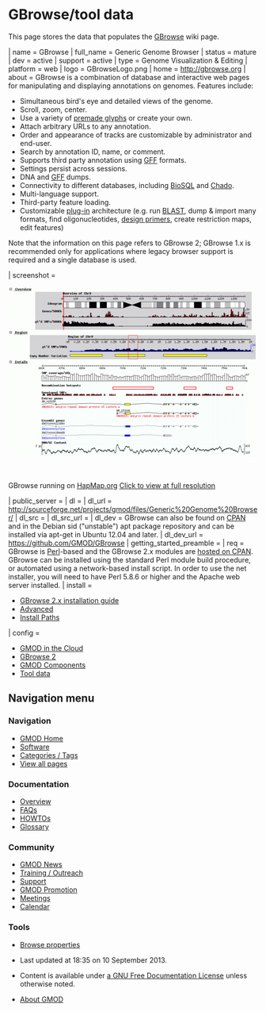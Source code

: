 



<span id="top"></span>


# <span dir="auto">GBrowse/tool data</span>









This page stores the data that populates the
[GBrowse](../GBrowse.1 "GBrowse") wiki page.

\| name = GBrowse \| full_name = Generic Genome
Browser \| status = mature \| dev = active \| support = active \| type =
Genome Visualization & Editing \| platform = web \| logo =
GBrowseLogo.png \| home =
<a href="http://gbrowse.org" class="external free"
rel="nofollow">http://gbrowse.org</a> \| about = GBrowse is a
combination of database and interactive web pages for manipulating and
displaying annotations on genomes. Features include:

- Simultaneous bird's eye and detailed views of the genome.
- Scroll, zoom, center.
- Use a variety of
  <a href="../GBrowse_Configuration_HOWTO#Glyphs_and_Glyph_Options"
  class="mw-redirect" title="GBrowse Configuration HOWTO">premade
  glyphs</a> or create your own.
- Attach arbitrary URLs to any annotation.
- Order and appearance of tracks are customizable by administrator and
  end-user.
- Search by annotation ID, name, or comment.
- Supports third party annotation using [GFF](../GFF "GFF") formats.
- Settings persist across sessions.
- DNA and [GFF](../GFF "GFF") dumps.
- Connectivity to different databases, including
  [BioSQL](../BioSQL "BioSQL") and
  <a href="../Chado" class="mw-redirect" title="Chado">Chado</a>.
- Multi-language support.
- Third-party feature loading.
- Customizable [plug-in](../GBrowse_Plugins "GBrowse Plugins")
  architecture (e.g. run
  <a href="http://en.wikipedia.org/wiki/BLAST" class="extiw"
  title="wp:BLAST">BLAST</a>, dump & import many formats, find
  oligonucleotides, [design
  primers](../PrimerDesigner.pm "PrimerDesigner.pm"), create restriction
  maps, edit features)

Note that the information on this page refers to GBrowse 2; GBrowse 1.x
is recommended only for applications where legacy browser support is
required and a single database is used.

\| screenshot =


<a href="../File:GBrowse_screenshot1.png" class="image"><img
src="https://raw.githubusercontent.com/GMOD/gmod.github.io/main/mediawiki/images/thumb/1/10/GBrowse_screenshot1.png/500px-GBrowse_screenshot1.png"
class="thumbimage"
srcset="https://raw.githubusercontent.com/GMOD/gmod.github.io/main/mediawiki/images/thumb/1/10/GBrowse_screenshot1.png/750px-GBrowse_screenshot1.png 1.5x, https://raw.githubusercontent.com/GMOD/gmod.github.io/main/mediawiki/images/1/10/GBrowse_screenshot1.png 2x"
width="500" height="345" /></a>


<a href="../File:GBrowse_screenshot1.png" class="internal"
title="Enlarge"><img
src="../../mediawiki/skins/common/images/magnify-clip.png" width="15"
height="11" /></a>



GBrowse running on
<a href="http://hapmap.ncbi.nlm.nih.gov/downloads/index.html"
class="external text" rel="nofollow">HapMap.org</a>
<a href="https://raw.githubusercontent.com/GMOD/gmod.github.io/main/mediawiki/images/1/10/GBrowse_screenshot1.png"
class="internal" title="GBrowse screenshot1.png">Click to view at full
resolution</a>




\| public_server = \| dl = \| dl_url = <a
href="http://sourceforge.net/projects/gmod/files/Generic%20Genome%20Browser/"
class="external free"
rel="nofollow">http://sourceforge.net/projects/gmod/files/Generic%20Genome%20Browser/</a>
\| dl_src = \| dl_src_url = \| dl_dev = GBrowse can also be found on
<a href="http://search.cpan.org" class="external text"
rel="nofollow">CPAN</a> and in the Debian sid ("unstable") apt package
repository and can be installed via apt-get in Ubuntu 12.04 and later.
\| dl_dev_url =
<a href="https://github.com/GMOD/GBrowse" class="external free"
rel="nofollow">https://github.com/GMOD/GBrowse</a> \|
getting_started_preamble = \| req = GBrowse is
[Perl](../Glossary#Perl "Glossary")-based and the GBrowse 2.x modules
are <a href="http://search.cpan.org/dist/GBrowse/" class="external text"
rel="nofollow">hosted on CPAN</a>. GBrowse can be installed using the
standard Perl module build procedure, or automated using a network-based
install script. In order to use the net installer, you will need to have
Perl 5.8.6 or higher and the Apache web server installed. \| install =

- [GBrowse 2.x installation
  guide](../GBrowse_2.0_Install_HOWTO.1 "GBrowse 2.0 Install HOWTO")
- [Advanced](../GBrowse_2.0_Install_HOWTO/Advanced "GBrowse 2.0 Install HOWTO/Advanced")
- [Install
  Paths](../GBrowse_2.0_Install_Paths "GBrowse 2.0 Install Paths")

\| config =


- [GMOD in the
  Cloud](../Category%3AGMOD_in_the_Cloud "Category%3AGMOD in the Cloud")
- [GBrowse 2](../Category%3AGBrowse_2 "Category%3AGBrowse 2")
- [GMOD
  Components](../Category%3AGMOD_Components "Category%3AGMOD Components")
- [Tool data](../Category%3ATool_data "Category%3ATool data")






## Navigation menu





<a href="../Main_Page"
style="background-image: url(../../images/GMOD-cogs.png);"
title="Visit the main page"></a>


### Navigation



- <span id="n-GMOD-Home">[GMOD Home](../Main_Page)</span>
- <span id="n-Software">[Software](../GMOD_Components)</span>
- <span id="n-Categories-.2F-Tags">[Categories /
  Tags](../Categories)</span>
- <span id="n-View-all-pages">[View all
  pages](../Special:AllPages)</span>




### Documentation



- <span id="n-Overview">[Overview](../Overview)</span>
- <span id="n-FAQs">[FAQs](../Category%3AFAQ)</span>
- <span id="n-HOWTOs">[HOWTOs](../Category%3AHOWTO)</span>
- <span id="n-Glossary">[Glossary](../Glossary)</span>




### Community



- <span id="n-GMOD-News">[GMOD News](../GMOD_News)</span>
- <span id="n-Training-.2F-Outreach">[Training /
  Outreach](../Training_and_Outreach)</span>
- <span id="n-Support">[Support](../Support)</span>
- <span id="n-GMOD-Promotion">[GMOD Promotion](../GMOD_Promotion)</span>
- <span id="n-Meetings">[Meetings](../Meetings)</span>
- <span id="n-Calendar">[Calendar](../Calendar)</span>




### Tools



- <span id="t-smwbrowselink"><a href="../Special%3ABrowse/GBrowse-2Ftool_data" rel="smw-browse">Browse
  properties</a></span>





- <span id="footer-info-lastmod">Last updated at 18:35 on 10 September 2013.</span>
<!-- - <span id="footer-info-viewcount">32,727 page views.</span> -->
- <span id="footer-info-copyright">Content is available under
  <a href="http://www.gnu.org/licenses/fdl-1.3.html" class="external"
  rel="nofollow">a GNU Free Documentation License</a> unless otherwise
  noted.</span>

<!-- -->

- <span id="footer-places-about">[About
  GMOD](../GMOD%3AAbout "GMOD%3AAbout")</span>

<!-- -->


